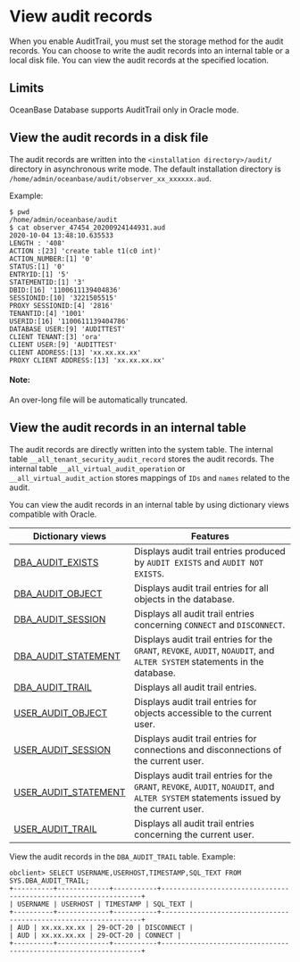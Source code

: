 # View audit records

When you enable AuditTrail, you must set the storage method for the audit records. You can choose to write the audit records into an internal table or a local disk file. You can view the audit records at the specified location. 

## Limits

OceanBase Database supports AuditTrail only in Oracle mode. 

## View the audit records in a disk file

The audit records are written into the `<installation directory>/audit/` directory in asynchronous write mode. The default installation directory is `/home/admin/oceanbase/audit/observer_xx_xxxxxx.aud`. 

Example:

```shell
$ pwd
/home/admin/oceanbase/audit
$ cat observer_47454_20200924144931.aud
2020-10-04 13:48:10.635533
LENGTH : '408'
ACTION :[23] 'create table t1(c0 int)'
ACTION_NUMBER:[1] '0'
STATUS:[1] '0'
ENTRYID:[1] '5'
STATEMENTID:[1] '3'
DBID:[16] '1100611139404836'
SESSIONID:[10] '3221505515'
PROXY SESSIONID:[4] '2816'
TENANTID:[4] '1001'
USERID:[16] '1100611139404786'
DATABASE USER:[9] 'AUDITTEST'
CLIENT TENANT:[3] 'ora'
CLIENT USER:[9] 'AUDITTEST'
CLIENT ADDRESS:[13] 'xx.xx.xx.xx'
PROXY CLIENT ADDRESS:[13] 'xx.xx.xx.xx'
```
<main id="notice" type='explain'>
<h4>Note:</h4>
<p>An over-long file will be automatically truncated. </p>
</main>


## View the audit records in an internal table

The audit records are directly written into the system table. The internal table `__all_tenant_security_audit_record` stores the audit records. The internal table `__all_virtual_audit_operation` or `__all_virtual_audit_action` stores mappings of `IDs` and `names` related to the audit. 

You can view the audit records in an internal table by using dictionary views compatible with Oracle. 

| Dictionary views | Features |
|-------------------|-------------|
| [DBA_AUDIT_EXISTS](../../../7.reference/5.system-reference/5.system-overview-of-oracle-mode/2.dictionary-view-of-oracle-mode/56.dba_audit_exists-of-oracle-mode.md) | Displays audit trail entries produced by `AUDIT EXISTS` and `AUDIT NOT EXISTS`.  |
| [DBA_AUDIT_OBJECT](../../../7.reference/5.system-reference/5.system-overview-of-oracle-mode/2.dictionary-view-of-oracle-mode/57.dba_audit_object-of-oracle-mode.md) | Displays audit trail entries for all objects in the database.  |
| [DBA_AUDIT_SESSION](../../../7.reference/5.system-reference/5.system-overview-of-oracle-mode/2.dictionary-view-of-oracle-mode/58.dba_audit_session-of-oracle-mode.md) | Displays all audit trail entries concerning `CONNECT` and `DISCONNECT`.  |
| [DBA_AUDIT_STATEMENT](../../../7.reference/5.system-reference/5.system-overview-of-oracle-mode/2.dictionary-view-of-oracle-mode/59.dba_audit_statement-of-oracle-mode.md) | Displays audit trail entries for the `GRANT`, `REVOKE`, `AUDIT`, `NOAUDIT`, and `ALTER SYSTEM` statements in the database.  |
| [DBA_AUDIT_TRAIL](../../../7.reference/5.system-reference/5.system-overview-of-oracle-mode/2.dictionary-view-of-oracle-mode/60.dba_audit_trail-of-oracle-mode.md) | Displays all audit trail entries.  |
| [USER_AUDIT_OBJECT](../../../7.reference/5.system-reference/5.system-overview-of-oracle-mode/2.dictionary-view-of-oracle-mode/144.user_audit_object-of-oracle-mode.md) | Displays audit trail entries for objects accessible to the current user.  |
| [USER_AUDIT_SESSION](../../../7.reference/5.system-reference/5.system-overview-of-oracle-mode/2.dictionary-view-of-oracle-mode/145.user_audit_session-of-oracle-mode.md) | Displays audit trail entries for connections and disconnections of the current user.  |
| [USER_AUDIT_STATEMENT](../../../7.reference/5.system-reference/5.system-overview-of-oracle-mode/2.dictionary-view-of-oracle-mode/146.user_audit_statement-of-oracle-mode.md) | Displays audit trail entries for the `GRANT`, `REVOKE`, `AUDIT`, `NOAUDIT`, and `ALTER SYSTEM` statements issued by the current user.  |
| [USER_AUDIT_TRAIL](../../../7.reference/5.system-reference/5.system-overview-of-oracle-mode/2.dictionary-view-of-oracle-mode/147.user_audit_trail-of-oracle-mode.md) | Displays all audit trail entries concerning the current user.  |

View the audit records in the `DBA_AUDIT_TRAIL` table. Example:

```shell
obclient> SELECT USERNAME,USERHOST,TIMESTAMP,SQL_TEXT FROM SYS.DBA_AUDIT_TRAIL;
+----------+-------------+-----------+-----------------------------------------------------------------+
| USERNAME | USERHOST | TIMESTAMP | SQL_TEXT |
+----------+-------------+-----------+-----------------------------------------------------------------+
| AUD | xx.xx.xx.xx | 29-OCT-20 | DISCONNECT |
| AUD | xx.xx.xx.xx | 29-OCT-20 | CONNECT |
+----------+-------------+-----------+-----------------------------------------------------------------+
```
